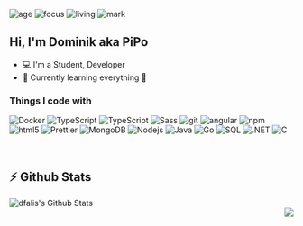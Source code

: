 ![age](https://img.shields.io/badge/age-20-blue)
![focus](https://img.shields.io/badge/focus-backend-red)
![living](https://img.shields.io/badge/living-Slovakia-3c9)
![mark](https://img.shields.io/badge/code%20quality-A%20for%20effort-brightgreen)

## Hi, I'm Dominik aka PiPo
- 💻 I'm a Student, Developer
- 🌱 Currently learning everything 🤣

<h3>Things I code with</h3>
<p>
  <img alt="Docker" src="https://img.shields.io/badge/-Docker-46a2f1?style=flat-square&logo=docker&logoColor=white" />
  <img alt="TypeScript" src="https://img.shields.io/badge/-TypeScript-007ACC?style=flat-square&logo=typescript&logoColor=white" />
  <img alt="TypeScript" src="https://img.shields.io/badge/-Javascript-yellow?style=flat-square&logo=javascript&logoColor=white" />
  <img alt="Sass" src="https://img.shields.io/badge/-Sass-CC6699?style=flat-square&logo=sass&logoColor=white" />
  <img alt="git" src="https://img.shields.io/badge/-Git-F05032?style=flat-square&logo=git&logoColor=white" />
  <img alt="angular" src="https://img.shields.io/badge/-Angular-DD0031?style=flat-square&logo=angular&logoColor=white" />
  <img alt="npm" src="https://img.shields.io/badge/-NPM-CB3837?style=flat-square&logo=npm&logoColor=white" />
  <img alt="html5" src="https://img.shields.io/badge/-HTML5-E34F26?style=flat-square&logo=html5&logoColor=white" />
  <img alt="Prettier" src="https://img.shields.io/badge/-Prettier-F7B93E?style=flat-square&logo=prettier&logoColor=white" />
  <img alt="MongoDB" src="https://img.shields.io/badge/-MongoDB-13aa52?style=flat-square&logo=mongodb&logoColor=white" />
  <img alt="Nodejs" src="https://img.shields.io/badge/-Nodejs-43853d?style=flat-square&logo=Node.js&logoColor=white" />
  <img alt="Java" src="https://img.shields.io/badge/-Java-red?style=flat-square&logo=java&logoColor=white"/>
  <img alt="Go" src="https://img.shields.io/badge/-Go-00ADD8?style=flat-square&logo=go&logoColor=white"/>
  <img alt="SQL" src="https://img.shields.io/badge/-SQL-4479A1?style=flat-square&logo=MySQL&logoColor=white"/>
  <img alt=".NET" src="https://img.shields.io/badge/-.NET-4479A1?style=flat-square&logo=.NET&logoColor=white"/>
  <img alt="C" src="https://img.shields.io/badge/-Clang-4479A1?style=flat-square&logo=C&logoColor=white"/>
</p>

<br />

## :zap: Github Stats

<img align="left" alt="dfalis's Github Stats" src="https://github-readme-stats.codestackr.vercel.app/api?username=dfalis&show_icons=true&hide_border=true" />

<br />

<img align="right" src="https://github-readme-stats.anuraghazra1.vercel.app/api/top-langs/?username=dfalis&hide_border=true" />
